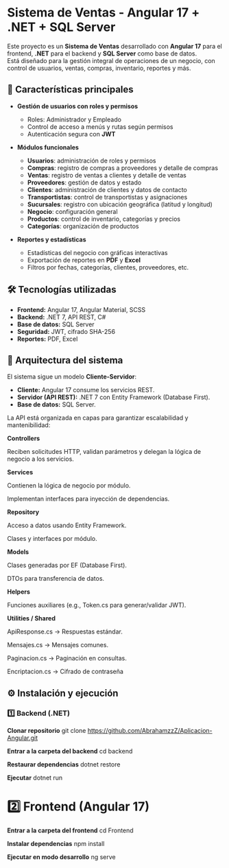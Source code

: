 # Sistema de Ventas - Angular 17 + .NET + SQL Server

Este proyecto es un **Sistema de Ventas** desarrollado con **Angular 17** para el frontend, **.NET** para el backend y **SQL Server** como base de datos.  
Está diseñado para la gestión integral de operaciones de un negocio, con control de usuarios, ventas, compras, inventario, reportes y más.

## 🚀 Características principales

- **Gestión de usuarios con roles y permisos**
  - Roles: Administrador y Empleado
  - Control de acceso a menús y rutas según permisos
  - Autenticación segura con **JWT**

- **Módulos funcionales**
  - **Usuarios**: administración de roles y permisos
  - **Compras**: registro de compras a proveedores y detalle de compras
  - **Ventas**: registro de ventas a clientes y detalle de ventas
  - **Proveedores**: gestión de datos y estado
  - **Clientes**: administración de clientes y datos de contacto
  - **Transportistas**: control de transportistas y asignaciones
  - **Sucursales**: registro con ubicación geográfica (latitud y longitud)
  - **Negocio**: configuración general
  - **Productos**: control de inventario, categorías y precios
  - **Categorías**: organización de productos

- **Reportes y estadísticas**
  - Estadísticas del negocio con gráficas interactivas
  - Exportación de reportes en **PDF** y **Excel**
  - Filtros por fechas, categorías, clientes, proveedores, etc.

## 🛠 Tecnologías utilizadas

- **Frontend:** Angular 17, Angular Material, SCSS
- **Backend:** .NET 7, API REST, C#
- **Base de datos:** SQL Server
- **Seguridad:** JWT, cifrado SHA-256
- **Reportes:** PDF, Excel

## 📂 Arquitectura del sistema

El sistema sigue un modelo **Cliente-Servidor**:

- **Cliente:** Angular 17 consume los servicios REST.
- **Servidor (API REST):** .NET 7 con Entity Framework (Database First).
- **Base de datos:** SQL Server.

La API está organizada en capas para garantizar escalabilidad y mantenibilidad:

**Controllers**

Reciben solicitudes HTTP, validan parámetros y delegan la lógica de negocio a los servicios.

**Services**

Contienen la lógica de negocio por módulo.

Implementan interfaces para inyección de dependencias.

**Repository**

Acceso a datos usando Entity Framework.

Clases y interfaces por módulo.

**Models**

Clases generadas por EF (Database First).

DTOs para transferencia de datos.

**Helpers**

Funciones auxiliares (e.g., Token.cs para generar/validar JWT).

**Utilities / Shared**

ApiResponse.cs → Respuestas estándar.

Mensajes.cs → Mensajes comunes.

Paginacion.cs → Paginación en consultas.

Encriptacion.cs → Cifrado de contraseña


## ⚙ Instalación y ejecución

### 1️⃣ Backend (.NET)

**Clonar repositorio**
git clone <https://github.com/AbrahamzzZ/Aplicacion-Angular.git>

**Entrar a la carpeta del backend**
cd backend

**Restaurar dependencias**
dotnet restore

**Ejecutar**
dotnet run

# 2️⃣ Frontend (Angular 17)

**Entrar a la carpeta del frontend**
cd Frontend

**Instalar dependencias**
npm install

**Ejecutar en modo desarrollo**
ng serve
